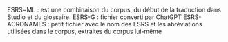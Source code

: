 ESRS=ML : est une combinaison du corpus, du début de la traduction dans Studio et du glossaire.
ESRS-G : fichier converti par ChatGPT
ESRS-ACRONAMES : petit fichier avec le nom des ESRS  et les abréviations utilisées dans le corpus, extraites du corpus lui-même
